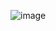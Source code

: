 ![image](https://user-images.githubusercontent.com/102345521/161473229-9745b048-a3ea-4cff-985d-91486c10969e.png)

